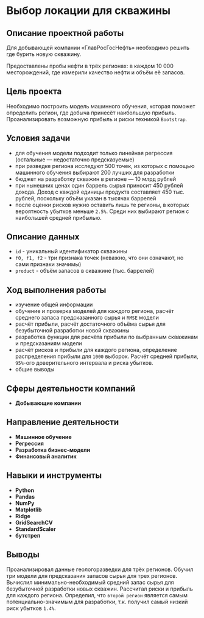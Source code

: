 # Выбор локации для скважины

## Описание проектной работы

Для добывающей компании «ГлавРосГосНефть» необходимо решить где бурить новую скважину.

Предоставлены пробы нефти в трёх регионах: в каждом 10 000 месторождений, где измерили качество нефти и объём её запасов. 

## Цель проекта

Необходимо построить модель машинного обучения, которая поможет определить регион, где добыча принесёт наибольшую прибыль. Проанализировать возможную прибыль и риски техникой `Bootstrap`.

## Условия задачи

- для обучения модели подходит только линейная регрессия (остальные — недостаточно предсказуемые)
- при разведке региона исследуют 500 точек, из которых с помощью машинного обучения выбирают 200 лучших для разработки
- бюджет на разработку скважин в регионе — 10 млрд рублей
- при нынешних ценах один баррель сырья приносит 450 рублей дохода. Доход с каждой единицы продукта составляет 450 тыс. рублей, поскольку объём указан в тысячах баррелей
- после оценки рисков нужно оставить лишь те регионы, в которых вероятность убытков меньше `2.5%`. Среди них выбирают регион с наибольшей средней прибылью.

## Описание данных

- `id` - уникальный идентификатор скважины
- `f0, f1, f2` - три признака точек (неважно, что они означают, но сами признаки значимы)
- `product` - объём запасов в скважине (тыс. баррелей)

## Ход выполнения работы

- изучение общей информации
- обучение и проверка моделей для каждого региона, расчёт среднего запаса предсказанного сырья и `RMSE` модели
- расчёт прибыли, расчёт достаточного объёма сырья для безубыточной разработки новой скважины
- разработка функции для расчёта прибыли по выбранным скважинам и предсказаниям модели
- расчёт рисков и прибыли для каждого региона, определение распределения прибыли для `1000` выборок. Расчёт средней прибыли, `95%`-ого доверительного интервала и риска убытков.
- общие выводы

## Сферы деятельности компаний

- **Добывающие компании**

## Направление деятельности

- **Машинное обучение**
- **Регрессия**
- **Разработка бизнес-модели**
- **Финансовый аналитик**

## Навыки и инструменты

- **Python**
- **Pandas**
- **NumPy**
- **Matplotlib**
- **Ridge**
- **GridSearchCV**
- **StandardScaler**
- **бутстреп**

## Выводы

Проанализировал данные геологоразведки для трёх регионов. Обучил три модели для предсказания запасов сырья для трех регионов. Вычислил минимально-необходимый средний запас сырья для безубыточной разработки новых скважин. Рассчитал риски и прибыль для каждого региона. Определил, что `второй регион` является самым потенциально-значимым для разработки, т.к. получил самый низкий риск убытков `1.4%`. 

